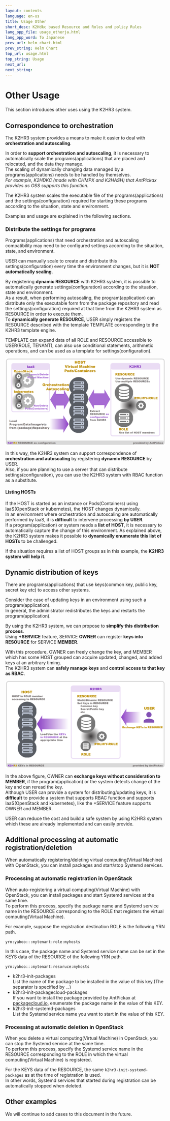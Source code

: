 ```yaml
---
layout: contents
language: en-us
title: Usage Other
short_desc: K2Hdkc based Resource and Roles and policy Rules
lang_opp_file: usage_otherja.html
lang_opp_word: To Japanese
prev_url: helm_chart.html
prev_string: Helm Chart
top_url: usage.html
top_string: Usage
next_url: 
next_string: 
---
```


# Other Usage
This section introduces other uses using the K2HR3 system.

## Correspondence to orchestration
The K2HR3 system provides a means to make it easier to deal with **orchestration and autoscaling**.  

In order to **support orchestration and autoscaling**, it is necessary to automatically scale the programs(applications) that are placed and relocated, and the data they manage.  
The scaling of dynamically changing data managed by a programs(applications) needs to be handled by themselves.  
_For example, K2HDKC (made with CHMPX and K2HASH) that AntPickax provides as OSS supports this function._  

The K2HR3 system scales the executable file of the programs(applications) and the settings(configuration) required for starting these programs according to the situation, state and environment.

Examples and usage are explained in the following sections.

### Distribute the settings for programs
Programs(applications) that need orchestration and autoscaling compatibility may need to be configured settings according to the situation, state, and environment.

USER can manually scale to create and distribute this settings(configuration) every time the environment changes, but it is **NOT automatically scaling**.  

By registering **dynamic RESOURCE** with K2HR3 system, it is possible to automatically generate settings(configuration) according to the situation, state and environment.  
As a result, when performing autoscaling, the program(application) can distribute only the executable form from the package repository and read the settings(configuration) required at that time from the K2HR3 system as RESOURCE in order to execute them.  
To **dynamically generate RESOURCE**, USER simply registers the RESOURCE described with the template TEMPLATE corresponding to the K2HR3 template engine.  

TEMPLATE can expand data of all ROLE and RESOURCE accessible to USER(ROLE, TENANT), can also use conditional statements, arithmetic operations, and can be used as a template for settings(configuration).  

![K2HR3 Usage Other - Orchestration](images/usage_other_orchestration.png)

In this way, the K2HR3 system can support correspondence of **orchestration and autoscaling** by registering **dynamic RESOURCE** by USER.  
Also, if you are planning to use a server that can distribute settings(configuration), you can use the K2HR3 system with RBAC function as a substitute.  


#### Listing HOSTs
If the HOST is started as an instance or Pods(Containers) using IaaS(OpenStack or kubernetes), the HOST changes dynamically.  
In an environment where orchestration and autoscaling are automatically performed by IaaS, it is **difficult** to intervene processing **by USER**.  
If a program(application) or system needs a **list of HOST**, it is necessary to automatically capture the change of this environment.
As explained above, the K2HR3 system makes it possible to **dynamically enumerate this list of HOSTs** to be challenged.

If the situation requires a list of HOST groups as in this example, the **K2HR3 system will help it**.

## Dynamic distribution of keys
There are programs(applications) that use keys(common key, public key, secret key etc) to access other systems.  

Consider the case of updating keys in an environment using such a program(application).  
In general, the administrator redistributes the keys and restarts the program(application).  

By using the K2HR3 system, we can propose to **simplify this distribution process**.  
Using **+SERVICE** feature, SERVICE **OWNER** can register **keys into RESOURCE** for SERVICE **MEMBER**.  

With this procedure, OWNER can freely change the key, and MEMBER which has some HOST grouped can acquire updated, changed, and added keys at an arbitrary timing.  
The K2HR3 system can **safely manage keys** and **control access to that key as RBAC**.  

![K2HR3 Usage Other - Key](images/usage_other_key.png)

In the above figure, OWNER can **exchange keys without consideration to MEMBER**, if the program(application) or the system detects change of the key and can reread the key.  
Although USER can provide a system for distributing/updating keys, it is **difficult** to provide a system that supports RBAC function and supports IaaS(OpenStack and kubernetes), like the +SERVICE feature supports OWNER and MEMBER.  

USER can reduce the cost and build a safe system by using K2HR3 system which these are already implemented and can easily provide.  

## Additional processing at automatic registration/deletion
When automatically registering/deleting virtual computing(Virtual Machine) with OpenStack, you can install packages and start/stop Systemd services.

### Processing at automatic registration in OpenStack
When auto-registering a virtual computing(Virtual Machine) with OpenStack, you can install packages and start Systemd services at the same time.  
To perform this process, specify the package name and Systemd service name in the RESOURCE corresponding to the ROLE that registers the virtual computing(Virtual Machine).  

For example, suppose the registration destination ROLE is the following YRN path.  
```
yrn:yahoo:::mytenant:role:myhosts
```
In this case, the package name and Systemd service name can be set in the KEYS data of the RESOURCE of the following YRN path.
```
yrn:yahoo:::mytenant:resoruce:myhosts
```
- k2hr3-init-packages  
List the name of the package to be installed in the value of this key.(The separator is specified by `,`.)
- k2hr3-init-packagecloud-packages  
If you want to install the package provided by AntPickax at [packagecloud.io](https://packagecloud.io/antpickax/stable), enumerate the package name in the value of this KEY.
- k2hr3-init-systemd-packages  
List the Systemd service name you want to start in the value of this KEY.

### Processing at automatic deletion in OpenStack
When you delete a virtual computing(Virtual Machine) in OpenStack, you can stop the Systemd service at the same time.  
To perform this process, specify the Systemd service name in the RESOURCE corresponding to the ROLE in which the virtual computing(Virtual Machine) is registered.  

For the KEYS data of the RESOURCE, the same `k2hr3-init-systemd-packages` as at the time of registration is used.  
In other words, Systemd services that started during registration can be automatically stopped when deleted.  

## Other examples
We will continue to add cases to this document in the future.

